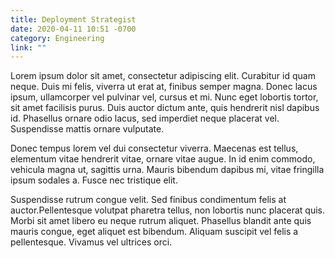 ```yaml
---
title: Deployment Strategist
date: 2020-04-11 10:51 -0700
category: Engineering
link: ""
---
```


Lorem ipsum dolor sit amet, consectetur adipiscing elit. Curabitur id quam neque. Duis mi felis, viverra ut erat at, finibus semper magna. Donec lacus ipsum, ullamcorper vel pulvinar vel, cursus et mi. Nunc eget lobortis tortor, sit amet facilisis purus. Duis auctor dictum ante, quis hendrerit nisl dapibus id. Phasellus ornare odio lacus, sed imperdiet neque placerat vel. Suspendisse mattis ornare vulputate.

Donec tempus lorem vel dui consectetur viverra. Maecenas est tellus, elementum vitae hendrerit vitae, ornare vitae augue. In id enim commodo, vehicula magna ut, sagittis urna. Mauris bibendum dapibus mi, vitae fringilla ipsum sodales a. Fusce nec tristique elit.

Suspendisse rutrum congue velit. Sed finibus condimentum felis at auctor.Pellentesque volutpat pharetra tellus, non lobortis nunc placerat quis. Morbi sit amet libero eu neque rutrum aliquet. Phasellus blandit ante quis mauris congue, eget aliquet est bibendum. Aliquam suscipit vel felis a pellentesque. Vivamus vel ultrices orci.